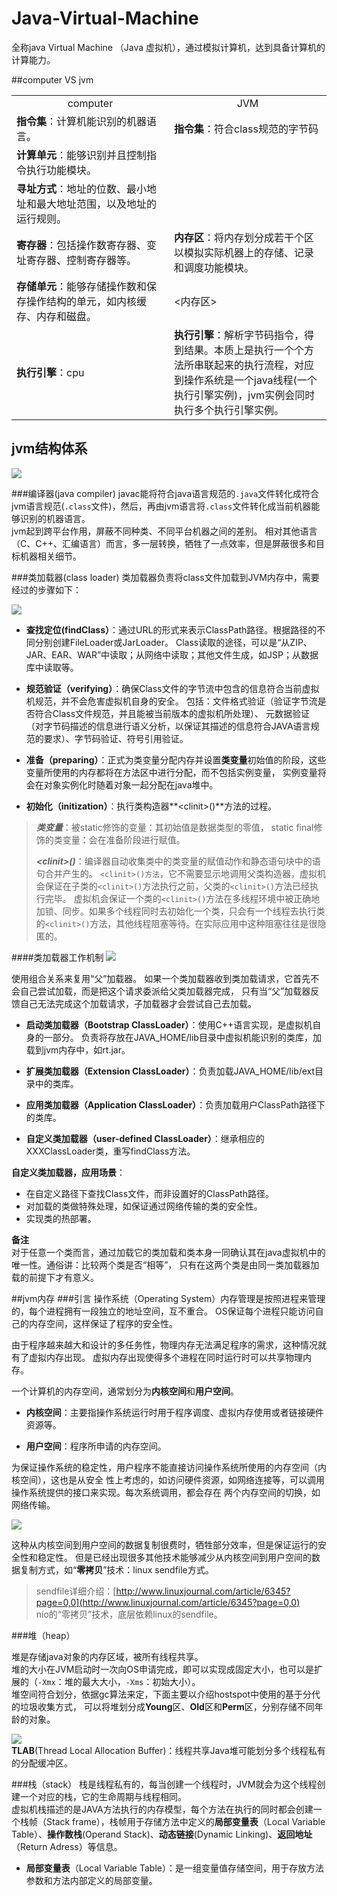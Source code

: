 Java-Virtual-Machine
====================
全称java Virtual Machine （Java 虚拟机），通过模拟计算机，达到具备计算机的计算能力。

##computer VS jvm
<table>
	<tr>
		<td width="50%" align="center">computer</td>
		<td  align="center">JVM</td>
	</tr>
	<tr>
		<td><B>指令集</B>：计算机能识别的机器语言。</td>
		<td><B>指令集</B>：符合class规范的字节码</td>
	</tr>
	<tr>
		<td><B>计算单元</B>：能够识别并且控制指令执行功能模块。</td>
		<td></td>
	</tr>
	<tr>
		<td>
			<B>寻址方式</B>：地址的位数、最小地址和最大地址范围，以及地址的运行规则。
		</td>
		<td></td>
	</tr>
	<tr>
		<td>
			<B>寄存器</B>：包括操作数寄存器、变址寄存器、控制寄存器等。
		</td>
		<td>
			<B>内存区</B>：将内存划分成若干个区以模拟实际机器上的存储、记录和调度功能模块。
		</td>
	</tr>
	<tr>
		<td>
			<B>存储单元</B>：能够存储操作数和保存操作结构的单元，如内核缓存、内存和磁盘。
		</td>
		<td><内存区></td>
	</tr>
	<tr>
		<td><B>执行引擎</B>：cpu</td>
		<td>
			<B>执行引擎</B>：解析字节码指令，得到结果。本质上是执行一个个方法所串联起来的执行流程，对应到操作系统是一个java线程(一个执行引擎实例)，jvm实例会同时执行多个执行引擎实例。
		</td>
	</tr>
</table>

## jvm结构体系

![](../pic/jvm-1.png)

###编译器(java compiler)
javac能将符合java语言规范的`.java`文件转化成符合jvm语言规范(`.class`文件)，然后，再由jvm语言将`.class`文件转化成当前机器能够识别的机器语言。
<Br/>
jvm起到跨平台作用，屏蔽不同种类、不同平台机器之间的差别。
相对其他语言（C、C++、汇编语言）而言，多一层转换，牺牲了一点效率，但是屏蔽很多和目标机器相关细节。

###类加载器(class loader)
类加载器负责将class文件加载到JVM内存中，需要经过的步骤如下：<Br/>

![](../pic/jvm-2.png)

- **查找定位(findClass）**：通过URL的形式来表示ClassPath路径。根据路径的不同分别创建FileLoader或JarLoader。
Class读取的途径，可以是“从ZIP、JAR、EAR、WAR”中读取；从网络中读取；其他文件生成，如JSP；从数据库中读取等。

- **规范验证（verifying）**：确保Class文件的字节流中包含的信息符合当前虚拟机规范，并不会危害虚拟机自身的安全。
包括：文件格式验证（验证字节流是否符合Class文件规范，并且能被当前版本的虚拟机所处理）、
元数据验证（对字节码描述的信息进行语义分析，以保证其描述的信息符合JAVA语言规范的要求）、字节码验证、符号引用验证。

- **准备（preparing）**：正式为类变量分配内存并设置**类变量**初始值的阶段，这些变量所使用的内存都将在方法区中进行分配，而不包括实例变量，
实例变量将会在对象实例化时随着对象一起分配在java堆中。

- **初始化（initization）**：执行类构造器**&lt;clinit&gt;()**方法的过程。

>***类变量***：被static修饰的变量：其初始值是数据类型的零值， static final修饰的类变量：会在准备阶段进行赋值。
>
> ***&lt;clinit&gt;()***：编译器自动收集类中的类变量的赋值动作和静态语句块中的语句合并产生的。
> `<clinit>()方法`，它不需要显示地调用父类构造器，虚拟机会保证在子类的`<clinit>()`方法执行之前，父类的`<clinit>()`方法已经执行完毕。
> 虚拟机会保证一个类的`<clinit>()`方法在多线程环境中被正确地加锁、同步。如果多个线程同时去初始化一个类，只会有一个线程去执行类
> 的`<clinit>()`方法，其他线程阻塞等待。在实际应用中这种阻塞往往是很隐匿的。


####类加载器工作机制
![](../pic/jvm-5.png)
<BR/>

使用组合关系来复用“父”加载器。
如果一个类加载器收到类加载请求，它首先不会自己尝试加载，而是把这个请求委派给父类加载器完成，
只有当“父”加载器反馈自己无法完成这个加载请求，子加载器才会尝试自己去加载。

- **启动类加载器（Bootstrap ClassLoader）**：使用C++语言实现，是虚拟机自身的一部分。
负责将存放在JAVA_HOME/lib目录中虚拟机能识别的类库，加载到jvm内存中，如rt.jar。

- **扩展类加载器（Extension ClassLoader）**：负责加载JAVA_HOME/lib/ext目录中的类库。

- **应用类加载器（Application ClassLoader）**：负责加载用户ClassPath路径下的类库。

- **自定义类加载器（user-defined ClassLoader）**：继承相应的XXXClassLoader类，重写findClass方法。


**自定义类加载器，应用场景**：<BR/>

- 在自定义路径下查找Class文件，而非设置好的ClassPath路径。
- 对加载的类做特殊处理，如保证通过网络传输的类的安全性。
- 实现类的热部署。


**备注**<br/>
对于任意一个类而言，通过加载它的类加载和类本身一同确认其在java虚拟机中的唯一性。通俗讲：比较两个类是否“相等”，
只有在这两个类是由同一类加载器加载的前提下才有意义。


##jvm内存
###引言
操作系统（Operating System）内存管理是按照进程来管理的，每个进程拥有一段独立的地址空间，互不重合。
OS保证每个进程只能访问自己的内存空间，这样保证了程序的安全性。

由于程序越来越大和设计的多任务性，物理内存无法满足程序的需求，这种情况就有了虚拟内存出现。
虚拟内存出现使得多个进程在同时运行时可以共享物理内存。

一个计算机的内存空间，通常划分为**内核空间**和**用户空间**。

- **内核空间**：主要指操作系统运行时用于程序调度、虚拟内存使用或者链接硬件资源等。

- **用户空间**：程序所申请的内存空间。


为保证操作系统的稳定性，用户程序不能直接访问操作系统所使用的内存空间（内核空间），这也是从安全
性上考虑的，如访问硬件资源，如网络连接等，可以调用操作系统提供的接口来实现。每次系统调用，都会存在
两个内存空间的切换，如网络传输。

![](../pic/jvm-2.png)

这种从内核空间到用户空间的数据复制很费时，牺牲部分效率，但是保证运行的安全性和稳定性。
但是已经出现很多其他技术能够减少从内核空间到用户空间的数据复制方式，如“**零拷贝**”技术：linux sendfile方式。

> sendfile详细介绍：[http://www.linuxjournal.com/article/6345?page=0,0](http://www.linuxjournal.com/article/6345?page=0,0)<br/>
> nio的“零拷贝”技术，底层依赖linux的sendfile。



###堆（heap）

堆是存储java对象的内存区域，被所有线程共享。<br/>
堆的大小在JVM启动时一次向OS申请完成，即可以实现成固定大小，也可以是扩展的（`-Xmx`：堆的最大大小，`-Xms`：初始大小）。<br/>
堆空间符合划分，依据gc算法来定，下面主要以介绍hostspot中使用的基于分代的垃圾收集方式，
可以将堆划分成**Young**区、**Old**区和**Perm**区，分别存储不同年龄的对象。

![](../pic/jvm-4.png)
<br/>
**TLAB**(Thread Local Allocation Buffer)：线程共享Java堆可能划分多个线程私有的分配缓冲区。

###栈（stack）
栈是线程私有的，每当创建一个线程时，JVM就会为这个线程创建一个对应的栈，它的生命周期与线程相同。<br/>
虚拟机栈描述的是JAVA方法执行的内存模型，每个方法在执行的同时都会创建一个栈帧（Stack frame），栈帧用于存储方法中定义的**局部变量表**（Local Variable Table）、**操作数栈**(Operand Stack)、**动态链接**(Dynamic Linking)、**返回地址**（Return Adress）等信息。

- **局部变量表**（Local Variable Table）：是一组变量值存储空间，用于存放方法参数和方法内部定义的局部变量。


